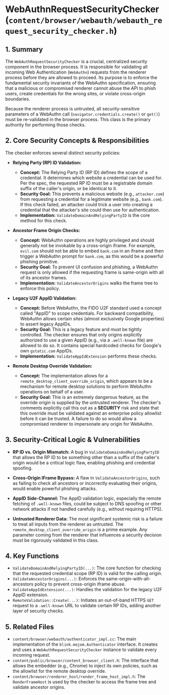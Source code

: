 # WebAuthnRequestSecurityChecker (`content/browser/webauth/webauth_request_security_checker.h`)

## 1. Summary

The `WebAuthRequestSecurityChecker` is a crucial, centralized security component in the browser process. It is responsible for validating all incoming Web Authentication (`WebAuthn`) requests from the renderer process before they are allowed to proceed. Its purpose is to enforce the fundamental security invariants of the WebAuthn specification, ensuring that a malicious or compromised renderer cannot abuse the API to phish users, create credentials for the wrong sites, or violate cross-origin boundaries.

Because the renderer process is untrusted, all security-sensitive parameters of a WebAuthn call (`navigator.credentials.create()` or `get()`) must be re-validated in the browser process. This class is the primary authority for performing those checks.

## 2. Core Security Concepts & Responsibilities

The checker enforces several distinct security policies:

*   **Relying Party (RP) ID Validation:**
    *   **Concept:** The Relying Party ID (RP ID) defines the scope of a credential. It determines which website a credential can be used for. Per the spec, the requested RP ID must be a registrable domain suffix of the caller's origin, or be identical to it.
    *   **Security Goal:** This prevents a malicious website (e.g., `attacker.com`) from requesting a credential for a legitimate website (e.g., `bank.com`). If this check failed, an attacker could trick a user into creating a credential that the attacker's site could then use for authentication.
    *   **Implementation:** `ValidateDomainAndRelyingPartyID` is the core method for this check.

*   **Ancestor Frame Origin Checks:**
    *   **Concept:** WebAuthn operations are highly privileged and should generally not be invokable by a cross-origin iframe. For example, `evil.com` should not be able to embed `bank.com` in an iframe and then trigger a WebAuthn prompt for `bank.com`, as this would be a powerful phishing primitive.
    *   **Security Goal:** To prevent UI confusion and phishing, a WebAuthn request is only allowed if the requesting frame is same-origin with all of its ancestor frames.
    *   **Implementation:** `ValidateAncestorOrigins` walks the frame tree to enforce this policy.

*   **Legacy U2F AppID Validation:**
    *   **Concept:** Before WebAuthn, the FIDO U2F standard used a concept called "AppID" to scope credentials. For backward compatibility, WebAuthn allows certain sites (almost exclusively Google properties) to assert legacy AppIDs.
    *   **Security Goal:** This is a legacy feature and must be tightly controlled. The checker ensures that only origins explicitly authorized to use a given AppID (e.g., via a `.well-known` file) are allowed to do so. It contains special hardcoded checks for Google's own `gstatic.com` AppIDs.
    *   **Implementation:** `ValidateAppIdExtension` performs these checks.

*   **Remote Desktop Override Validation:**
    *   **Concept:** The implementation allows for a `remote_desktop_client_override_origin`, which appears to be a mechanism for remote desktop solutions to perform WebAuthn operations on behalf of a user.
    *   **Security Goal:** This is an extremely dangerous feature, as the override origin is supplied by the untrusted renderer. The checker's comments explicitly call this out as a **SECURITY** risk and state that this override must be validated against an enterprise policy allowlist before it can be trusted. A failure to do so would allow a compromised renderer to impersonate any origin for WebAuthn.

## 3. Security-Critical Logic & Vulnerabilities

*   **RP ID vs. Origin Mismatch:** A bug in `ValidateDomainAndRelyingPartyID` that allows the RP ID to be something other than a suffix of the caller's origin would be a critical logic flaw, enabling phishing and credential spoofing.

*   **Cross-Origin IFrame Bypass:** A flaw in `ValidateAncestorOrigins`, such as failing to check all ancestors or incorrectly evaluating their origins, would enable powerful phishing attacks.

*   **AppID Side-Channel:** The AppID validation logic, especially the remote fetching of `.well-known` files, could be subject to DNS spoofing or other network attacks if not handled carefully (e.g., without requiring HTTPS).

*   **Untrusted Renderer Data:** The most significant systemic risk is a failure to treat all inputs from the renderer as untrusted. The `remote_desktop_client_override_origin` is a prime example. Any parameter coming from the renderer that influences a security decision must be rigorously validated in this class.

## 4. Key Functions

*   `ValidateDomainAndRelyingPartyID(...)`: The core function for checking that the requested credential scope (RP ID) is valid for the calling origin.
*   `ValidateAncestorOrigins(...)`: Enforces the same-origin-with-all-ancestors policy to prevent cross-origin iframe abuse.
*   `ValidateAppIdExtension(...)`: Handles the validation for the legacy U2F AppID extension.
*   `RemoteValidation::Create(...)`: Initiates an out-of-band HTTPS `GET` request to a `.well-known` URL to validate certain RP IDs, adding another layer of security checks.

## 5. Related Files

*   `content/browser/webauth/authenticator_impl.cc`: The main implementation of the `blink.mojom.Authenticator` interface. It creates and uses a `WebAuthRequestSecurityChecker` instance to validate every incoming request.
*   `content/public/browser/content_browser_client.h`: The interface that allows the embedder (e.g., Chrome) to inject its own policies, such as the allowlist for the remote desktop override.
*   `content/browser/renderer_host/render_frame_host_impl.h`: The `RenderFrameHost` is used by the checker to access the frame tree and validate ancestor origins.